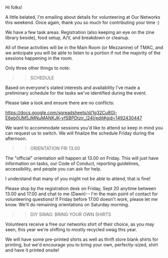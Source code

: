 Hi folks!

A little belated, I'm emailing about details for volunteering at Our Networks this weekend. Once again, thank you so much for contributing your time :)

We have a few task areas: Registration (also keeping an eye on the zine library beside), food setup, A/V, and breakdown or cleanup.

All of these activities will be in the Main Room (or Mezzanine) of TMAC, and we anticipate you will be able to listen to a portion if not the majority of the sessions happening in the room.

Only three other things to note:

>> SCHEDULE

Based on everyone's stated interests and availability I've made a preliminary schedule for the tasks we've identified during the event.

Please take a look and ensure there are no conflicts:

https://docs.google.com/spreadsheets/d/1g32Cu8Gl-E6eb0UM5JMNuMANKJK-yfSBPDtzjr_l24I/edit#gid=1492430447

We want to accommodate sessions you'd like to attend so keep in mind you can request us to switch. We will finalize the schedule Friday during the afternoon.


>> ORIENTATION FRI 13.00

The "official" orientation will happen at 13.00 on Friday. This will just have information on tasks, our Code of Conduct, reporting guidelines, accessibility, and people you can ask for help.

I understand that many of you might not be able to attend, that is fine!

Please stop by the registration desk on Friday, Sept 20 anytime between 13.00 and 17.00 and chat to me (Dawn)-- I'm the main point of contact for volunteering questions! If Friday before 17.00 doesn't work, please let me know. We'll do remaining orientations on Saturday morning.


>> DIY SWAG: BRING YOUR OWN SHIRTS

Volunteers receive a free our networks shirt of their choice, as you may seen, this year we're shifting to mostly recycled swag this year.

We will have some pre-printed shirts as well as thrift store blank shirts for printing, but we'd encourage you to bring your own, perfectly-sized, shirt and have it printed onsite!
